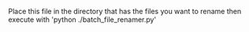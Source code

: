 Place this file in the directory that has the files you want to rename then execute with 'python ./batch_file_renamer.py'